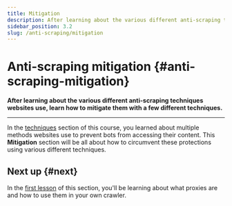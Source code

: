 ```yaml
---
title: Mitigation
description: After learning about the various different anti-scraping techniques websites use, learn how to mitigate them with a few different techniques.
sidebar_position: 3.2
slug: /anti-scraping/mitigation
---
```


# Anti-scraping mitigation {#anti-scraping-mitigation}

**After learning about the various different anti-scraping techniques websites use, learn how to mitigate them with a few different techniques.**

---

In the [techniques](../techniques/index.md) section of this course, you learned about multiple methods websites use to prevent bots from accessing their content. This **Mitigation** section will be all about how to circumvent these protections using various different techniques.

<!-- Here there should be a bit of an outline of what mitigation techniques they'll be learning -->

## Next up {#next}

In the [first lesson](./proxies.md) of this section, you'll be learning about what proxies are and how to use them in your own crawler.
